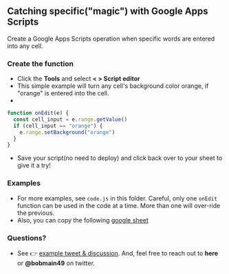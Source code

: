 ## Catching specific("magic") with Google Apps Scripts
Create a Google Apps Scripts operation when specific words are entered into any cell.

### Create the function
- Click the **Tools** and select **< > Script editor**
- This simple example will turn any cell's background color orange, if "orange" is entered into the cell.
-
```javascript
function onEdit(e) {
  const cell_input = e.range.getValue()
  if (cell_input == "orange") {
    e.range.setBackground("orange")
  }
}
```
- Save your script(no need to deploy) and click back over to your sheet to give it a try!

### Examples
- For more examples, see `code.js` in this folder. Careful, only one `onEdit` function can be used in the code at a time. More than one will over-ride the previous.
- Also, you can copy the following [google sheet](https://docs.google.com/spreadsheets/d/1tvy9rdwnP61W2dq4NgyWc5OhbNOIiX8AElDoGTmgtfQ/edit#gid=0)

### Questions?
- See 👉 [example tweet & discussion](< TO DO 🚨TO DO 🚨TO DO 🚨TO DO 🚨TO DO 🚨TO DO 🚨TO DO 🚨TO DO 🚨TO DO 🚨TO DO 🚨TO DO 🚨TO DO 🚨TO DO 🚨TO DO 🚨TO DO 🚨TO DO 🚨TO DO 🚨TO DO 🚨TO DO 🚨TO DO 🚨TO DO 🚨TO DO 🚨TO DO 🚨TO DO 🚨TO DO 🚨TO DO 🚨TO DO 🚨TO DO 🚨TO DO 🚨TO DO 🚨TO DO 🚨TO DO 🚨TO DO 🚨TO DO 🚨TO DO 🚨>). And, feel free to reach out to **here** or **@bobmain49** on twitter.
